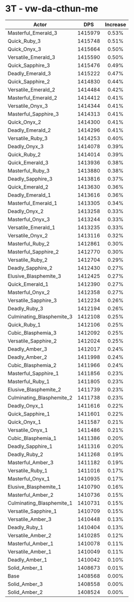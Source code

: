 # 3T - vw-da-cthun-me
| Actor | DPS | Increase |
|---|:---:|:---:|
|Masterful_Emerald_3|1415979|0.53%|
|Quick_Ruby_3|1415748|0.51%|
|Quick_Onyx_3|1415664|0.50%|
|Versatile_Emerald_3|1415590|0.50%|
|Quick_Sapphire_3|1415476|0.49%|
|Deadly_Emerald_3|1415222|0.47%|
|Quick_Sapphire_2|1414830|0.44%|
|Versatile_Emerald_2|1414484|0.42%|
|Masterful_Emerald_2|1414412|0.41%|
|Versatile_Onyx_3|1414344|0.41%|
|Masterful_Sapphire_3|1414313|0.41%|
|Quick_Onyx_2|1414300|0.41%|
|Deadly_Emerald_2|1414296|0.41%|
|Versatile_Ruby_3|1414253|0.40%|
|Deadly_Onyx_3|1414078|0.39%|
|Quick_Ruby_2|1414014|0.39%|
|Quick_Emerald_3|1413936|0.38%|
|Masterful_Ruby_3|1413880|0.38%|
|Deadly_Sapphire_3|1413816|0.37%|
|Quick_Emerald_2|1413630|0.36%|
|Deadly_Emerald_1|1413616|0.36%|
|Masterful_Emerald_1|1413305|0.34%|
|Deadly_Onyx_2|1413258|0.33%|
|Masterful_Onyx_3|1413244|0.33%|
|Versatile_Emerald_1|1413235|0.33%|
|Versatile_Onyx_2|1413116|0.32%|
|Masterful_Ruby_2|1412861|0.30%|
|Masterful_Sapphire_2|1412770|0.30%|
|Versatile_Ruby_2|1412704|0.29%|
|Deadly_Sapphire_2|1412430|0.27%|
|Elusive_Blasphemite_3|1412425|0.27%|
|Quick_Emerald_1|1412390|0.27%|
|Masterful_Onyx_2|1412358|0.27%|
|Versatile_Sapphire_3|1412234|0.26%|
|Deadly_Ruby_3|1412194|0.26%|
|Culminating_Blasphemite_3|1412108|0.25%|
|Quick_Ruby_1|1412106|0.25%|
|Cubic_Blasphemia_3|1412092|0.25%|
|Versatile_Sapphire_2|1412024|0.25%|
|Deadly_Amber_3|1412017|0.24%|
|Deadly_Amber_2|1411998|0.24%|
|Cubic_Blasphemia_2|1411966|0.24%|
|Masterful_Sapphire_1|1411856|0.23%|
|Masterful_Ruby_1|1411805|0.23%|
|Elusive_Blasphemite_2|1411739|0.23%|
|Culminating_Blasphemite_2|1411738|0.23%|
|Deadly_Onyx_1|1411616|0.22%|
|Quick_Sapphire_1|1411601|0.22%|
|Quick_Onyx_1|1411587|0.21%|
|Versatile_Onyx_1|1411486|0.21%|
|Cubic_Blasphemia_1|1411386|0.20%|
|Deadly_Sapphire_1|1411316|0.20%|
|Deadly_Ruby_2|1411268|0.19%|
|Masterful_Amber_3|1411182|0.19%|
|Versatile_Ruby_1|1411016|0.17%|
|Masterful_Onyx_1|1410935|0.17%|
|Elusive_Blasphemite_1|1410790|0.16%|
|Masterful_Amber_2|1410736|0.15%|
|Culminating_Blasphemite_1|1410731|0.15%|
|Versatile_Sapphire_1|1410709|0.15%|
|Versatile_Amber_3|1410448|0.13%|
|Deadly_Ruby_1|1410404|0.13%|
|Versatile_Amber_2|1410285|0.12%|
|Masterful_Amber_1|1410078|0.11%|
|Versatile_Amber_1|1410049|0.11%|
|Deadly_Amber_1|1410042|0.10%|
|Solid_Amber_1|1408673|0.01%|
|Base|1408568|0.00%|
|Solid_Amber_3|1408558|0.00%|
|Solid_Amber_2|1408524|0.00%|
